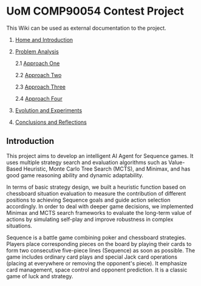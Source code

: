 # UoM COMP90054 Contest Project

This Wiki can be used as external documentation to the project.
1. [Home and Introduction]()
2. [Problem Analysis](Problem-Analysis)

    2.1 [Approach One](AI-Method-1)

    2.2 [Approach Two](AI-Method-2)

    2.3 [Approach Three](AI-Method-3)

    2.4 [Approach Four](AI-Method-4)

3. [Evolution and Experiments](Experiments)
4. [Conclusions and Reflections](Conclusions-and-Reflections)

## Introduction

This project aims to develop an intelligent AI Agent for Sequence games. It uses multiple strategy search and evaluation algorithms such as Value-Based Heuristic, Monte Carlo Tree Search (MCTS), and Minimax, and has good game reasoning ability and dynamic adaptability.

In terms of basic strategy design, we built a heuristic function based on chessboard situation evaluation to measure the contribution of different positions to achieving Sequence goals and guide action selection accordingly. In order to deal with deeper game decisions, we implemented Minimax and MCTS search frameworks to evaluate the long-term value of actions by simulating self-play and improve robustness in complex situations.

Sequence is a battle game combining poker and chessboard strategies. Players place corresponding pieces on the board by playing their cards to form two consecutive five-piece lines (Sequence) as soon as possible. The game includes ordinary card plays and special Jack card operations (placing at everywhere or removing the opponent's piece). It emphasize card management, space control and opponent prediction. It is a classic game of luck and strategy.
